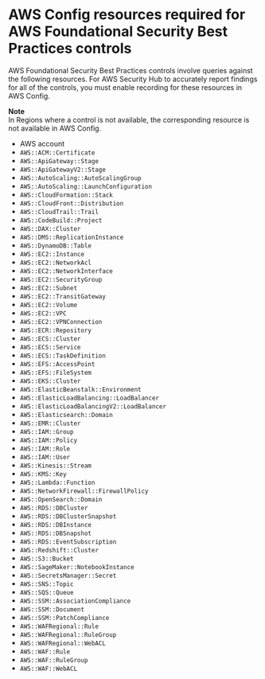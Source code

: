 # AWS Config resources required for AWS Foundational Security Best Practices controls<a name="standards-fsbp-config-resources"></a>

AWS Foundational Security Best Practices controls involve queries against the following resources\. For AWS Security Hub to accurately report findings for all of the controls, you must enable recording for these resources in AWS Config\.

**Note**  
In Regions where a control is not available, the corresponding resource is not available in AWS Config\.
+ AWS account
+ `AWS::ACM::Certificate`
+ `AWS::ApiGateway::Stage`
+ `AWS::ApiGatewayV2::Stage`
+ `AWS::AutoScaling::AutoScalingGroup`
+ `AWS::AutoScaling::LaunchConfiguration`
+ `AWS::CloudFormation::Stack`
+ `AWS::CloudFront::Distribution`
+ `AWS::CloudTrail::Trail`
+ `AWS::CodeBuild::Project`
+ `AWS::DAX::Cluster`
+ `AWS::DMS::ReplicationInstance`
+ `AWS::DynamoDB::Table`
+ `AWS::EC2::Instance`
+ `AWS::EC2::NetworkAcl`
+ `AWS::EC2::NetworkInterface`
+ `AWS::EC2::SecurityGroup`
+ `AWS::EC2::Subnet`
+ `AWS::EC2::TransitGateway`
+ `AWS::EC2::Volume`
+ `AWS::EC2::VPC`
+ `AWS::EC2::VPNConnection`
+ `AWS::ECR::Repository`
+ `AWS::ECS::Cluster`
+ `AWS::ECS::Service`
+ `AWS::ECS::TaskDefinition`
+ `AWS::EFS::AccessPoint`
+ `AWS::EFS::FileSystem`
+ `AWS::EKS::Cluster`
+ `AWS::ElasticBeanstalk::Environment`
+ `AWS::ElasticLoadBalancing::LoadBalancer`
+ `AWS::ElasticLoadBalancingV2::LoadBalancer`
+ `AWS::Elasticsearch::Domain`
+ `AWS::EMR::Cluster`
+ `AWS::IAM::Group`
+ `AWS::IAM::Policy`
+ `AWS::IAM::Role`
+ `AWS::IAM::User`
+ `AWS::Kinesis::Stream`
+ `AWS::KMS::Key`
+ `AWS::Lambda::Function`
+ `AWS::NetworkFirewall::FirewallPolicy`
+ `AWS::OpenSearch::Domain`
+ `AWS::RDS::DBCluster`
+ `AWS::RDS::DBClusterSnapshot`
+ `AWS::RDS::DBInstance`
+ `AWS::RDS::DBSnapshot`
+ `AWS::RDS::EventSubscription`
+ `AWS::Redshift::Cluster`
+ `AWS::S3::Bucket`
+ `AWS::SageMaker::NotebookInstance`
+ `AWS::SecretsManager::Secret`
+ `AWS::SNS::Topic`
+ `AWS::SQS::Queue`
+ `AWS::SSM::AssociationCompliance`
+ `AWS::SSM::Document`
+ `AWS::SSM::PatchCompliance`
+ `AWS::WAFRegional::Rule`
+ `AWS::WAFRegional::RuleGroup`
+ `AWS::WAFRegional::WebACL`
+ `AWS::WAF::Rule`
+ `AWS::WAF::RuleGroup`
+ `AWS::WAF::WebACL`